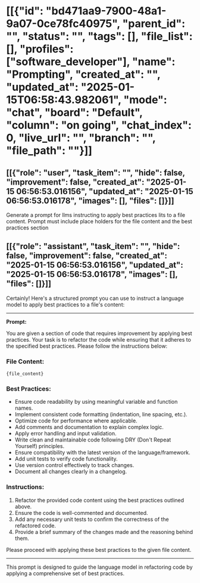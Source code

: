 # [[{"id": "bd471aa9-7900-48a1-9a07-0ce78fc40975", "parent_id": "", "status": "", "tags": [], "file_list": [], "profiles": ["software_developer"], "name": "Prompting", "created_at": "", "updated_at": "2025-01-15T06:58:43.982061", "mode": "chat", "board": "Default", "column": "on going", "chat_index": 0, "live_url": "", "branch": "", "file_path": ""}]]
## [[{"role": "user", "task_item": "", "hide": false, "improvement": false, "created_at": "2025-01-15 06:56:53.016156", "updated_at": "2025-01-15 06:56:53.016178", "images": [], "files": []}]]
Generate a prompt for llms instructing to apply best practices lits to a file content. Prompt must include place holders for the file content and the best practices section
## [[{"role": "assistant", "task_item": "", "hide": false, "improvement": false, "created_at": "2025-01-15 06:56:53.016156", "updated_at": "2025-01-15 06:56:53.016178", "images": [], "files": []}]]
Certainly! Here's a structured prompt you can use to instruct a language model to apply best practices to a file's content:

---

**Prompt:**

You are given a section of code that requires improvement by applying best practices. Your task is to refactor the code while ensuring that it adheres to the specified best practices. Please follow the instructions below:

### File Content:
```
{file_content}
```

### Best Practices:
- Ensure code readability by using meaningful variable and function names.
- Implement consistent code formatting (indentation, line spacing, etc.).
- Optimize code for performance where applicable.
- Add comments and documentation to explain complex logic.
- Apply error handling and input validation.
- Write clean and maintainable code following DRY (Don't Repeat Yourself) principles.
- Ensure compatibility with the latest version of the language/framework.
- Add unit tests to verify code functionality.
- Use version control effectively to track changes.
- Document all changes clearly in a changelog.

### Instructions:
1. Refactor the provided code content using the best practices outlined above.
2. Ensure the code is well-commented and documented.
3. Add any necessary unit tests to confirm the correctness of the refactored code.
4. Provide a brief summary of the changes made and the reasoning behind them.

Please proceed with applying these best practices to the given file content.

--- 

This prompt is designed to guide the language model in refactoring code by applying a comprehensive set of best practices.